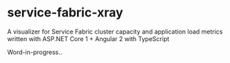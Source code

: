# service-fabric-xray
A visualizer for Service Fabric cluster capacity and application load metrics written with ASP.NET Core 1 + Angular 2 with TypeScript

Word-in-progress..
